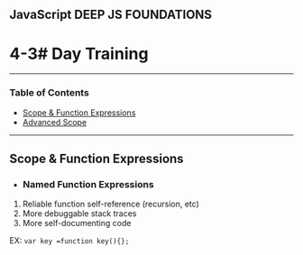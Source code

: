 ## JavaScript DEEP JS FOUNDATIONS

# 4-3# Day Training

---

### Table of Contents

- [Scope & Function Expressions](#)
- [Advanced Scope ](#)

---
## Scope & Function Expressions

* ### Named Function Expressions
1. Reliable function self-reference (recursion, etc)
2. More debuggable stack traces
3. More self-documenting code
   
 EX:  `var key =function key(){};`

